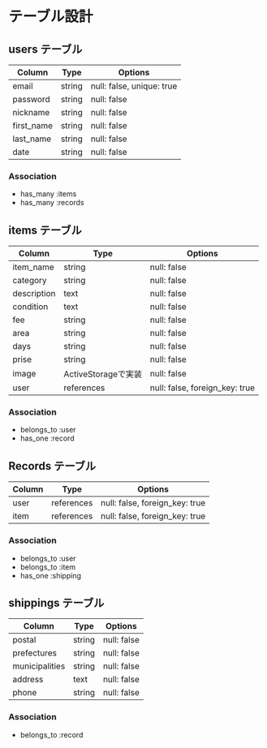 # テーブル設計

## users テーブル

| Column     | Type   | Options                   |
| ---------- | ------ | ------------------------- |
| email      | string | null: false, unique: true |
| password   | string | null: false               |
| nickname   | string | null: false               |
| first_name | string | null: false               |
| last_name  | string | null: false               |
| date       | string | null: false               |

### Association

- has_many :items
- has_many :records

## items テーブル

| Column      | Type               | Options                        |
| ----------- | ------------------ | ------------------------------ |
| item_name   | string             | null: false                    |
| category    | string             | null: false                    |
| description | text               | null: false                    |
| condition   | text               | null: false                    |
| fee         | string             | null: false                    |
| area        | string             | null: false                    |
| days        | string             | null: false                    |
| prise       | string             | null: false                    |
| image       | ActiveStorageで実装 | null: false                    |
| user        | references         | null: false, foreign_key: true |

### Association

- belongs_to :user
- has_one :record

## Records テーブル

| Column      | Type               | Options                        |
| ----------- | ------------------ | ------------------------------ |
| user        | references         | null: false, foreign_key: true |
| item        | references         | null: false, foreign_key: true |

### Association

- belongs_to :user
- belongs_to :item
- has_one :shipping


## shippings テーブル

| Column         | Type       | Options                        |
| -------------- | -----------| ------------------------------ |
| postal         | string     | null: false                    |
| prefectures    | string     | null: false                    |
| municipalities | string     | null: false                    |
| address        | text       | null: false                    |
| phone          | string     | null: false                    |

### Association

- belongs_to :record
